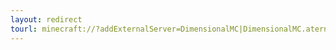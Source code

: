 ```yaml
---
layout: redirect
tourl: minecraft://?addExternalServer=DimensionalMC|DimensionalMC.aternos.me:36035
---
```

